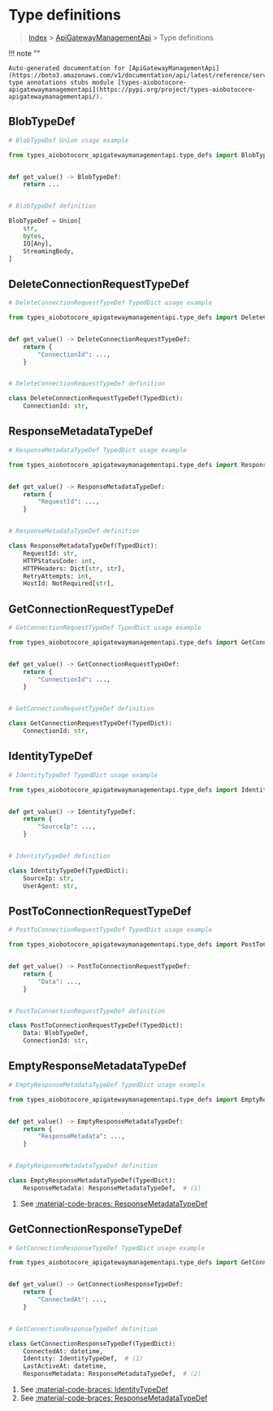 # Type definitions

> [Index](../README.md) > [ApiGatewayManagementApi](./README.md) > Type definitions

!!! note ""

    Auto-generated documentation for [ApiGatewayManagementApi](https://boto3.amazonaws.com/v1/documentation/api/latest/reference/services/apigatewaymanagementapi.html#apigatewaymanagementapi)
    type annotations stubs module [types-aiobotocore-apigatewaymanagementapi](https://pypi.org/project/types-aiobotocore-apigatewaymanagementapi/).

## BlobTypeDef

```python
# BlobTypeDef Union usage example

from types_aiobotocore_apigatewaymanagementapi.type_defs import BlobTypeDef


def get_value() -> BlobTypeDef:
    return ...


# BlobTypeDef definition

BlobTypeDef = Union[
    str,
    bytes,
    IO[Any],
    StreamingBody,
]
```




## DeleteConnectionRequestTypeDef

```python
# DeleteConnectionRequestTypeDef TypedDict usage example

from types_aiobotocore_apigatewaymanagementapi.type_defs import DeleteConnectionRequestTypeDef


def get_value() -> DeleteConnectionRequestTypeDef:
    return {
        "ConnectionId": ...,
    }


# DeleteConnectionRequestTypeDef definition

class DeleteConnectionRequestTypeDef(TypedDict):
    ConnectionId: str,
```

## ResponseMetadataTypeDef

```python
# ResponseMetadataTypeDef TypedDict usage example

from types_aiobotocore_apigatewaymanagementapi.type_defs import ResponseMetadataTypeDef


def get_value() -> ResponseMetadataTypeDef:
    return {
        "RequestId": ...,
    }


# ResponseMetadataTypeDef definition

class ResponseMetadataTypeDef(TypedDict):
    RequestId: str,
    HTTPStatusCode: int,
    HTTPHeaders: Dict[str, str],
    RetryAttempts: int,
    HostId: NotRequired[str],
```

## GetConnectionRequestTypeDef

```python
# GetConnectionRequestTypeDef TypedDict usage example

from types_aiobotocore_apigatewaymanagementapi.type_defs import GetConnectionRequestTypeDef


def get_value() -> GetConnectionRequestTypeDef:
    return {
        "ConnectionId": ...,
    }


# GetConnectionRequestTypeDef definition

class GetConnectionRequestTypeDef(TypedDict):
    ConnectionId: str,
```

## IdentityTypeDef

```python
# IdentityTypeDef TypedDict usage example

from types_aiobotocore_apigatewaymanagementapi.type_defs import IdentityTypeDef


def get_value() -> IdentityTypeDef:
    return {
        "SourceIp": ...,
    }


# IdentityTypeDef definition

class IdentityTypeDef(TypedDict):
    SourceIp: str,
    UserAgent: str,
```

## PostToConnectionRequestTypeDef

```python
# PostToConnectionRequestTypeDef TypedDict usage example

from types_aiobotocore_apigatewaymanagementapi.type_defs import PostToConnectionRequestTypeDef


def get_value() -> PostToConnectionRequestTypeDef:
    return {
        "Data": ...,
    }


# PostToConnectionRequestTypeDef definition

class PostToConnectionRequestTypeDef(TypedDict):
    Data: BlobTypeDef,
    ConnectionId: str,
```

## EmptyResponseMetadataTypeDef

```python
# EmptyResponseMetadataTypeDef TypedDict usage example

from types_aiobotocore_apigatewaymanagementapi.type_defs import EmptyResponseMetadataTypeDef


def get_value() -> EmptyResponseMetadataTypeDef:
    return {
        "ResponseMetadata": ...,
    }


# EmptyResponseMetadataTypeDef definition

class EmptyResponseMetadataTypeDef(TypedDict):
    ResponseMetadata: ResponseMetadataTypeDef,  # (1)
```

1. See [:material-code-braces: ResponseMetadataTypeDef](./type_defs.md#responsemetadatatypedef) 
## GetConnectionResponseTypeDef

```python
# GetConnectionResponseTypeDef TypedDict usage example

from types_aiobotocore_apigatewaymanagementapi.type_defs import GetConnectionResponseTypeDef


def get_value() -> GetConnectionResponseTypeDef:
    return {
        "ConnectedAt": ...,
    }


# GetConnectionResponseTypeDef definition

class GetConnectionResponseTypeDef(TypedDict):
    ConnectedAt: datetime,
    Identity: IdentityTypeDef,  # (1)
    LastActiveAt: datetime,
    ResponseMetadata: ResponseMetadataTypeDef,  # (2)
```

1. See [:material-code-braces: IdentityTypeDef](./type_defs.md#identitytypedef) 
2. See [:material-code-braces: ResponseMetadataTypeDef](./type_defs.md#responsemetadatatypedef) 
